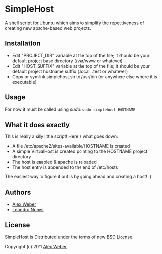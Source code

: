 # SimpleHost

A shell script for Ubuntu which aims to simplify the repetitiveness of creating new apache-based web projects.

## Installation

* Edit "PROJECT_DIR" variable at the top of the file; it should be your default project base directory (/var/www or whatever)
* Edit "HOST_SUFFIX" variable at the top of the file; it should be your default project hostname suffix (.local, .test or whatever)
* Copy or symlink simplehost.sh to /usr/bin (or anywhere else where it is executable)

## Usage

For now it must be called using *sudo*: `sudo simplehost HOSTNAME`

## What it does exactly

This is really a silly little script! Here's what goes down:

* A file /etc/apache2/sites-available/HOSTNAME is created
* A simple VirtualHost is created pointing to the HOSTNAME project directory
* The host is enabled & apache is reloaded
* The host entry is appended to the end of /etc/hosts

The easiest way to figure it out is by going ahead and creating a host! :)

## Authors

* [Alex Weber](http://www.alexweber.com.br)
* [Leandro Nunes](http://www.nunesweb.com)

## License

SimpleHost is Distributed under the terms of new [BSD License](http://www.opensource.org/licenses/bsd-license.php).

Copyright (c) 2011 [Alex Weber](http://www.alexweber.com.br)
